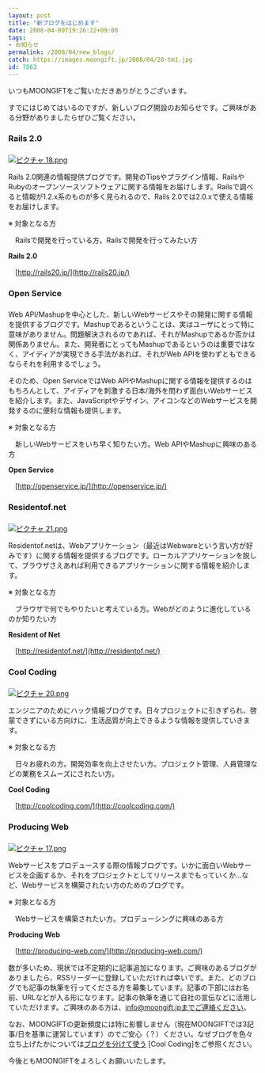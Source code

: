 ```yaml
---
layout: post
title: "新ブログをはじめます"
date: 2008-04-09T19:26:22+09:00
tags: 
- お知らせ
permalink: /2008/04/new_blogs/
catch: https://images.moongift.jp/2008/04/20-tm1.jpg
id: 7563
---
```

いつもMOONGIFTをご覧いただきありがとうございます。

  

すでにはじめてはいるのですが、新しいブログ開設のお知らせです。ご興味がある分野がありましたらぜひご覧ください。

  

### Rails 2.0
  
  

###   
  
[![ピクチャ 18.png](https://images.moongift.jp/2008/04/18-tm1.jpg)](https://images.moongift.jp/2008/04/182.jpg)
  

Rails 2.0関連の情報提供ブログです。開発のTipsやプラグイン情報、RailsやRubyのオープンソースソフトウェアに関する情報をお届けします。Railsで調べると情報が1.2.x系のものが多く見られるので、Rails 2.0では2.0.xで使える情報をお届けします。

  

※ 対象となる方

  

　Railsで開発を行っている方。Railsで開発を行ってみたい方

  

**Rails 2.0**  
  
　[http://rails20.jp/](http://rails20.jp/)

  

### Open Service
  
  

###   

  

Web API/Mashupを中心とした、新しいWebサービスやその開発に関する情報を提供するブログです。Mashupであるということは、実はユーザにとって特に意味がありません。問題解決されるのであれば、それがMashupであるか否かは関係ありません。また、開発者にとってもMashupであるというのは重要ではなく、アイディアが実現できる手法があれば、それがWeb APIを使わずともできるならそれを利用するでしょう。

  

そのため、Open ServiceではWeb APIやMashupに関する情報を提供するのはもちろんとして、アイディアを刺激する日本/海外を問わず面白いWebサービスを紹介します。また、JavaScriptやデザイン、アイコンなどのWebサービスを開発するのに便利な情報も提供します。

  

※ 対象となる方

  

　新しいWebサービスをいち早く知りたい方。Web APIやMashupに興味のある方

  

**Open Service**  
  
　[http://openservice.jp/](http://openservice.jp/)

  

### Residentof.net
  
  

###   
  
[![ピクチャ 21.png](https://images.moongift.jp/2008/04/21-tm1.jpg)](https://images.moongift.jp/2008/04/211.jpg)
  

Residentof.netは、Webアプリケーション（最近はWebwareという言い方が好みです）に関する情報を提供するブログです。ローカルアプリケーションを脱して、ブラウザさえあれば利用できるアプリケーションに関する情報を紹介します。

  

※ 対象となる方

  

　ブラウザで何でもやりたいと考えている方。Webがどのように進化しているのか知りたい方

  

**Resident of Net**  
  
　[http://residentof.net/](http://residentof.net/)

  

### Cool Coding
  
  

###   
  
[![ピクチャ 20.png](https://images.moongift.jp/2008/04/20-tm1.jpg)](https://images.moongift.jp/2008/04/201.jpg)
  

エンジニアのためにハック情報ブログです。日々プロジェクトに引きずられ、啓蒙できずにいる方向けに、生活品質が向上できるような情報を提供していきます。

  

※ 対象となる方

  

　日々お疲れの方。開発効率を向上させたい方。プロジェクト管理、人員管理などの業務をスムーズにされたい方。

  

**Cool Coding**  
  
　[http://coolcoding.com/](http://coolcoding.com/)

  

### Producing Web
  

###   
  
[![ピクチャ 17.png](https://images.moongift.jp/2008/04/17-tm4.jpg)](https://images.moongift.jp/2008/04/174.jpg)
  

Webサービスをプロデュースする際の情報ブログです。いかに面白いWebサービスを企画するか、それをプロジェクトとしてリリースまでもっていくか…など、Webサービスを構築されたい方のためのブログです。

  

※ 対象となる方

  

　Webサービスを構築されたい方。プロデューシングに興味のある方

  

**Producing Web**  
  
　[http://producing-web.com/](http://producing-web.com/)

  

数が多いため、現状では不定期的に記事追加になります。ご興味のあるブログがありましたら、RSSリーダーに登録していただければ幸いです。また、どのブログでも記事の執筆を行ってくださる方を募集しています。記事の下部にはお名前、URLなどが入る形になります。記事の執筆を通じて自社の宣伝などに活用していただけます。ご興味のある方は、info@moongift.jpまでご連絡ください。

  

なお、MOONGIFTの更新頻度には特に影響しません（現在MOONGIFTでは3記事/日を基準に運営しています）のでご安心（？）ください。なぜブログを色々立ち上げたかについては[ブログを分けて使う](http://coolcoding.com/2008/04/split_your_blog/) [Cool Coding]をご参照ください。

  

今後ともMOONGIFTをよろしくお願いいたします。

  
